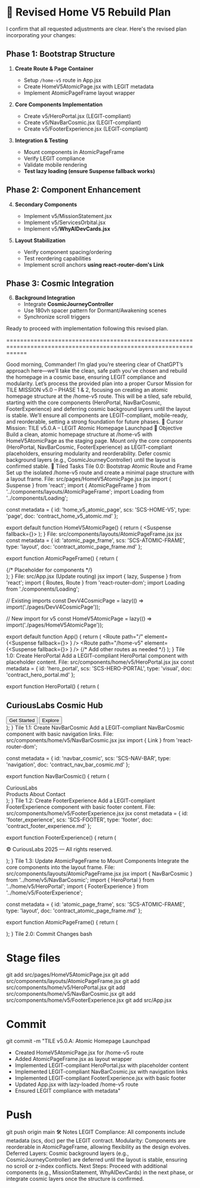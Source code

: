 


# 🚀 Revised Home V5 Rebuild Plan

I confirm that all requested adjustments are clear. Here's the revised plan incorporating your changes:

## Phase 1: Bootstrap Structure

1. **Create Route & Page Container**
   - Setup `/home-v5` route in App.jsx
   - Create HomeV5AtomicPage.jsx with LEGIT metadata
   - Implement AtomicPageFrame layout wrapper

2. **Core Components Implementation**
   - Create v5/HeroPortal.jsx (LEGIT-compliant)
   - Create v5/NavBarCosmic.jsx (LEGIT-compliant)
   - Create v5/FooterExperience.jsx (LEGIT-compliant)

3. **Integration & Testing**
   - Mount components in AtomicPageFrame
   - Verify LEGIT compliance
   - Validate mobile rendering
   - **Test lazy loading (ensure Suspense fallback works)**

## Phase 2: Component Enhancement

4. **Secondary Components**
   - Implement v5/MissionStatement.jsx
   - Implement v5/ServicesOrbital.jsx
   - Implement v5/**WhyAIDevCards.jsx**

5. **Layout Stabilization**
   - Verify component spacing/ordering
   - Test reordering capabilities
   - Implement scroll anchors **using react-router-dom's Link**

## Phase 3: Cosmic Integration

6. **Background Integration**
   - Integrate **CosmicJourneyController**
   - Use 180vh spacer pattern for Dormant/Awakening scenes
   - Synchronize scroll triggers

Ready to proceed with implementation following this revised plan.



==================================================================================================================



Good morning, Commander! I’m glad you’re steering clear of ChatGPT’s approach here—we’ll take the clean, safe path you’ve chosen and rebuild the homepage in a cosmic base, ensuring LEGIT compliance and modularity. Let’s process the provided plan into a proper Cursor Mission for TILE MISSION v5.0 – PHASE 1 & 2, focusing on creating an atomic homepage structure at the /home-v5 route. This will be a tiled, safe rebuild, starting with the core components (HeroPortal, NavBarCosmic, FooterExperience) and deferring cosmic background layers until the layout is stable. We’ll ensure all components are LEGIT-compliant, mobile-ready, and reorderable, setting a strong foundation for future phases.
🚀 Cursor Mission: TILE v5.0.A – LEGIT Atomic Homepage Launchpad
🔰 Objective
Build a clean, atomic homepage structure at /home-v5 with HomeV5AtomicPage as the staging page. Mount only the core components (HeroPortal, NavBarCosmic, FooterExperience) as LEGIT-compliant placeholders, ensuring modularity and reorderability. Defer cosmic background layers (e.g., CosmicJourneyController) until the layout is confirmed stable.
🧩 Tiled Tasks
Tile 0.0: Bootstrap Atomic Route and Frame
Set up the isolated /home-v5 route and create a minimal page structure with a layout frame.
File: src/pages/HomeV5AtomicPage.jsx
jsx
import { Suspense } from 'react';
import { AtomicPageFrame } from '../components/layouts/AtomicPageFrame';
import Loading from '../components/Loading';

const metadata = {
  id: 'home_v5_atomic_page',
  scs: 'SCS-HOME-V5',
  type: 'page',
  doc: 'contract_home_v5_atomic.md'
};

export default function HomeV5AtomicPage() {
  return (
    <Suspense fallback={<Loading />}>
      <AtomicPageFrame />
    </Suspense>
  );
}
File: src/components/layouts/AtomicPageFrame.jsx
jsx
const metadata = {
  id: 'atomic_page_frame',
  scs: 'SCS-ATOMIC-FRAME',
  type: 'layout',
  doc: 'contract_atomic_page_frame.md'
};

export function AtomicPageFrame() {
  return (
    <div className="relative w-full min-h-screen bg-black text-white">
      {/* Placeholder for components */}
    </div>
  );
}
File: src/App.jsx (Update routing)
jsx
import { lazy, Suspense } from 'react';
import { Routes, Route } from 'react-router-dom';
import Loading from './components/Loading';

// Existing imports
const DevV4CosmicPage = lazy(() => import('./pages/DevV4CosmicPage'));

// New import for v5
const HomeV5AtomicPage = lazy(() => import('./pages/HomeV5AtomicPage'));

export default function App() {
  return (
    <Routes>
      <Route path="/" element={<Suspense fallback={<Loading />}> <DevV4CosmicPage /> </Suspense>} />
      <Route path="/home-v5" element={<Suspense fallback={<Loading />}> <HomeV5AtomicPage /> </Suspense>} />
      {/* Add other routes as needed */}
    </Routes>
  );
}
Tile 1.0: Create HeroPortal
Add a LEGIT-compliant HeroPortal component with placeholder content.
File: src/components/home/v5/HeroPortal.jsx
jsx
const metadata = {
  id: 'hero_portal',
  scs: 'SCS-HERO-PORTAL',
  type: 'visual',
  doc: 'contract_hero_portal.md'
};

export function HeroPortal() {
  return (
    <section id="hero_portal" className="max-w-5xl mx-auto text-center">
      <h1 className="text-4xl md:text-6xl font-bold mb-6">CuriousLabs Cosmic Hub</h1>
      <div className="flex justify-center gap-4">
        <button className="bg-white text-black px-6 py-2 rounded">Get Started</button>
        <button className="border border-white px-6 py-2 rounded">Explore</button>
      </div>
    </section>
  );
}
Tile 1.1: Create NavBarCosmic
Add a LEGIT-compliant NavBarCosmic component with basic navigation links.
File: src/components/home/v5/NavBarCosmic.jsx
jsx
import { Link } from 'react-router-dom';

const metadata = {
  id: 'navbar_cosmic',
  scs: 'SCS-NAV-BAR',
  type: 'navigation',
  doc: 'contract_nav_bar_cosmic.md'
};

export function NavBarCosmic() {
  return (
    <nav className="w-full flex justify-between items-center px-6 py-4 bg-black/80 text-white z-50">
      <Link to="/" className="text-xl font-bold">CuriousLabs</Link>
      <div className="space-x-4 hidden md:block">
        <Link to="/products">Products</Link>
        <Link to="/about">About</Link>
        <Link to="/contact">Contact</Link>
      </div>
    </nav>
  );
}
Tile 1.2: Create FooterExperience
Add a LEGIT-compliant FooterExperience component with basic footer content.
File: src/components/home/v5/FooterExperience.jsx
jsx
const metadata = {
  id: 'footer_experience',
  scs: 'SCS-FOOTER',
  type: 'footer',
  doc: 'contract_footer_experience.md'
};

export function FooterExperience() {
  return (
    <footer className="w-full text-center py-6 border-t border-white/20 mt-32">
      <p className="text-sm text-white/60">© CuriousLabs 2025 — All rights reserved.</p>
    </footer>
  );
}
Tile 1.3: Update AtomicPageFrame to Mount Components
Integrate the core components into the layout frame.
File: src/components/layouts/AtomicPageFrame.jsx
jsx
import { NavBarCosmic } from '../home/v5/NavBarCosmic';
import { HeroPortal } from '../home/v5/HeroPortal';
import { FooterExperience } from '../home/v5/FooterExperience';

const metadata = {
  id: 'atomic_page_frame',
  scs: 'SCS-ATOMIC-FRAME',
  type: 'layout',
  doc: 'contract_atomic_page_frame.md'
};

export function AtomicPageFrame() {
  return (
    <div className="relative w-full min-h-screen bg-black text-white">
      <NavBarCosmic />
      <main className="space-y-32 px-6 pt-12">
        <HeroPortal />
      </main>
      <FooterExperience />
    </div>
  );
}
Tile 2.0: Commit Changes
bash
# Stage files
git add src/pages/HomeV5AtomicPage.jsx
git add src/components/layouts/AtomicPageFrame.jsx
git add src/components/home/v5/HeroPortal.jsx
git add src/components/home/v5/NavBarCosmic.jsx
git add src/components/home/v5/FooterExperience.jsx
git add src/App.jsx

# Commit
git commit -m "TILE v5.0.A: Atomic Homepage Launchpad
- Created HomeV5AtomicPage.jsx for /home-v5 route
- Added AtomicPageFrame.jsx as layout wrapper
- Implemented LEGIT-compliant HeroPortal.jsx with placeholder content
- Implemented LEGIT-compliant NavBarCosmic.jsx with navigation links
- Implemented LEGIT-compliant FooterExperience.jsx with basic footer
- Updated App.jsx with lazy-loaded /home-v5 route
- Ensured LEGIT compliance with metadata"

# Push
git push origin main
🛠️ Notes
LEGIT Compliance: All components include metadata (scs, doc) per the LEGIT contract.
Modularity: Components are reorderable in AtomicPageFrame, allowing flexibility as the design evolves.
Deferred Layers: Cosmic background layers (e.g., CosmicJourneyController) are deferred until the layout is stable, ensuring no scroll or z-index conflicts.
Next Steps: Proceed with additional components (e.g., MissionStatement, WhyAIDevCards) in the next phase, or integrate cosmic layers once the structure is confirmed.